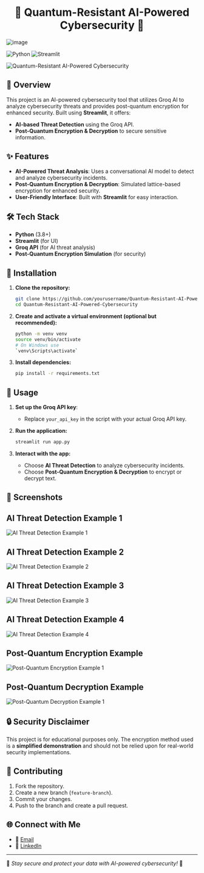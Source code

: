 <h1 align="center"> 🔐 Quantum-Resistant AI-Powered Cybersecurity 🔏 </h1>

![image](https://github.com/user-attachments/assets/c51480ad-28c7-4aa7-b51b-63aadeb55ad8)

![Python](https://img.shields.io/badge/Python-3.8%2B-blue.svg)
![Streamlit](https://img.shields.io/badge/Streamlit-1.0%2B-red.svg)

![Quantum-Resistant AI-Powered Cybersecurity](https://img.shields.io/badge/Quantum%20Resistant%20AI%20Powered%20Cybersecurity-blue?style=flat-square)

## 🚀 Overview
This project is an AI-powered cybersecurity tool that utilizes Groq AI to analyze cybersecurity threats and provides post-quantum encryption for enhanced security. Built using **Streamlit**, it offers:

- **AI-based Threat Detection** using the Groq API.
- **Post-Quantum Encryption & Decryption** to secure sensitive information.

## ✨ Features
- **AI-Powered Threat Analysis**: Uses a conversational AI model to detect and analyze cybersecurity incidents.
- **Post-Quantum Encryption & Decryption**: Simulated lattice-based encryption for enhanced security.
- **User-Friendly Interface**: Built with **Streamlit** for easy interaction.

## 🛠️ Tech Stack
- **Python** (3.8+)
- **Streamlit** (for UI)
- **Groq API** (for AI threat analysis)
- **Post-Quantum Encryption Simulation** (for security)

## 🎯 Installation

1. **Clone the repository:**
   ```sh
   git clone https://github.com/yourusername/Quantum-Resistant-AI-Powered-Cybersecurity.git
   cd Quantum-Resistant-AI-Powered-Cybersecurity
   ```

2. **Create and activate a virtual environment (optional but recommended):**
   ```sh
   python -m venv venv
   source venv/bin/activate
   # On Windows use
   `venv\Scripts\activate`
   ```

3. **Install dependencies:**
   ```sh
   pip install -r requirements.txt
   ```

## 🏃 Usage

1. **Set up the Groq API key**:
   - Replace `your_api_key` in the script with your actual Groq API key.

2. **Run the application:**
   ```sh
   streamlit run app.py
   ```

3. **Interact with the app:**
   - Choose **AI Threat Detection** to analyze cybersecurity incidents.
   - Choose **Post-Quantum Encryption & Decryption** to encrypt or decrypt text.

## 📸 Screenshots

## AI Threat Detection Example 1

![AI Threat Detection Example 1](https://github.com/user-attachments/assets/2530b9e8-8fd0-4dfd-9237-5949c093c01a)

## AI Threat Detection Example 2

![AI Threat Detection Example 2](https://github.com/user-attachments/assets/fb6c2c6c-d363-44cf-803c-f5e35370652a)

## AI Threat Detection Example 3

![AI Threat Detection Example 3](https://github.com/user-attachments/assets/bd760e38-5ba2-41ed-bc4a-bda531f982fe)

## AI Threat Detection Example 4

![AI Threat Detection Example 4](https://github.com/user-attachments/assets/d14a1220-3841-4494-8034-a00140329559)

## Post-Quantum Encryption Example

![Post-Quantum Encryption Example 1](https://github.com/user-attachments/assets/be718dd1-e496-4c34-865a-b4daf35f234b)

## Post-Quantum Decryption Example

![Post-Quantum Decryption Example 1](https://github.com/user-attachments/assets/1c51af25-9f10-464a-9d0b-da07ba1cd2f3)

## 🔒 Security Disclaimer
This project is for educational purposes only. The encryption method used is a **simplified demonstration** and should not be relied upon for real-world security implementations.

## 🤝 Contributing
1. Fork the repository.
2. Create a new branch (`feature-branch`).
3. Commit your changes.
4. Push to the branch and create a pull request.

## 🌐 Connect with Me 

- 📧 [Email](mailto:gauravghandat12@gmail.com)
- 💼 [LinkedIn](www.linkedin.com/in/gaurav-ghandat-68a5a22b4)

---
🔹 *Stay secure and protect your data with AI-powered cybersecurity!* 🔹



